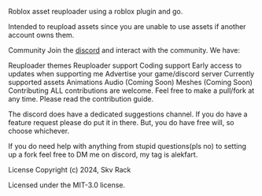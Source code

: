 Roblox asset reuploader using a roblox plugin and go.

Intended to reupload assets since you are unable to use assets if another account owns them.

Community
Join the [discord](https://discord.gg/KHmgj9Rh) and interact with the community. We have:

Reuploader themes 
Reuploader support
Coding support
Early access to updates when supporting me
Advertise your game/discord server
Currently supported assets
Animations
Audio (Coming Soon)
Meshes (Coming Soon)
Contributing
ALL contributions are welcome. Feel free to make a pull/fork at any time. Please read the contribution guide.

The discord does have a dedicated suggestions channel. If you do have a feature request please do put it in there. But, you do have free will, so choose whichever.

If you do need help with anything from stupid questions(pls no) to setting up a fork feel free to DM me on discord, my tag is alekfart.

License
Copyright (c) 2024, Skv Rack

Licensed under the MIT-3.0 license.
